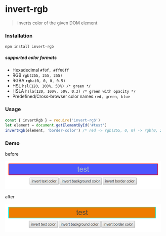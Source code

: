 # invert-rgb
> inverts color of the given DOM element


### Installation
    npm install invert-rgb


##### supported color formats
* Hexadecimal `#f0f, #ff00ff`
* RGB `rgb(255, 255, 255)`
* RGBA `rgba(0, 0, 0, 0.5)`
* HSL `hsl(120, 100%, 50%) /* green */`
* HSLA `hsla(120, 100%, 50%, 0.3) /* green with opacity */`
* Predefined/Cross-browser color names `red, green, blue`

### Usage 
```js
const { invertRgb } = require('invert-rgb')
let element = document.getElementById('#test') 
invertRgb(element, 'border-color') /* red -> rgb(255, 0, 0) -> rgb(0, 255, 255) */ 
```


### Demo


before


![before](./images/before.png)


after


![after](./images/after.png)
